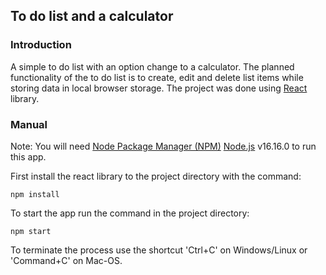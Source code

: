 ## To do list and a calculator

### Introduction

A simple to do list with an option change to a calculator. The planned functionality of the to do list is to create, edit and delete list items while storing data in local browser storage. The project was done using [React](https://reactjs.org/) library.

### Manual

Note: You will need [Node Package Manager (NPM)](https://docs.npmjs.com/downloading-and-installing-node-js-and-npm) [Node.js](https://nodejs.org/en/) v16.16.0 to run this app.

First install the react library to the project directory with the command:

```
npm install
```

To start the app run the command in the project directory:

```
npm start
```

To terminate the process use the shortcut 'Ctrl+C' on Windows/Linux or 'Command+C' on Mac-OS.
